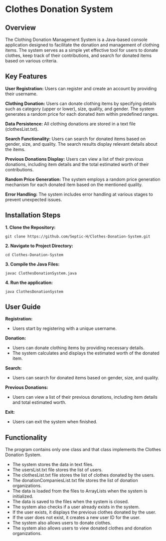 # Clothes Donation System

## Overview
The Clothing Donation Management System is a Java-based console application designed to facilitate the donation and management of clothing items. The system serves as a simple yet effective tool for users to donate clothes, keep track of their contributions, and search for donated items based on various criteria.

## Key Features
**User Registration:**
Users can register and create an account by providing their username.

**Clothing Donation:**
Users can donate clothing items by specifying details such as category (upper or lower), size, quality, and gender. The system generates a random price for each donated item within predefined ranges.

**Data Persistence:**
All clothing donations are stored in a text file (clothesList.txt).

**Search Functionality:**
Users can search for donated items based on gender, size, and quality. The search results display relevant details about the items.

**Previous Donations Display:**
Users can view a list of their previous donations, including item details and the total estimated worth of their contributions.

**Random Price Generation:**
The system employs a random price generation mechanism for each donated item based on the mentioned quality.

**Error Handling:**
The system includes error handling at various stages to prevent unexpected issues.

## Installation Steps ##
**1. Clone the Repository:**

    git clone https://github.com/Septic-H/Clothes-Donation-System.git
    
**2. Navigate to Project Directory:**

    cd Clothes-Donation-System

**3. Compile the Java Files:**

    javac ClothesDonationSystem.java
    
**4. Run the application:**

    java ClothesDonationSystem

## User Guide ##
**Registration:**
- Users start by registering with a unique username.

**Donation:**
- Users can donate clothing items by providing necessary details.
- The system calculates and displays the estimated worth of the donated item.

**Search:**
- Users can search for donated items based on gender, size, and quality.

**Previous Donations:**
- Users can view a list of their previous donations, including item details and total estimated worth.

**Exit:**
- Users can exit the system when finished.

## Functionality ##
The program contains only one class and that class implements the Clothes Donation System.
- The system stores the data in text files.
- The usersList.txt file stores the list of users.
- The clothesList.txt file stores the list of clothes donated by the users.
- The donationCompaniesList.txt file stores the list of donation organizations.
- The data is loaded from the files to ArrayLists when the system is initialized.
- The data is saved to the files when the system is closed.
- The system also checks if a user already exists in the system.
- If the user exists, it displays the previous clothes donated by the user.
- If the user does not exist, it creates a new user ID for the user.
- The system also allows users to donate clothes.
- The system also allows users to view donated clothes and donation organizations.

